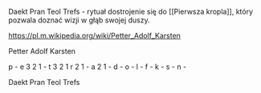 
Daekt Pran Teol Trefs - rytuał dostrojenie się do [[Pierwsza kropla]], który pozwala doznać wizji w głąb swojej duszy. 


https://pl.m.wikipedia.org/wiki/Petter_Adolf_Karsten

Petter Adolf Karsten

p -
e 3 2 1 -
t 3 2 1
r 2 1 -
a 2 1 -
d -
o -
l - 
f -
k -
s -
n -

Daekt Pran Teol Trefs

